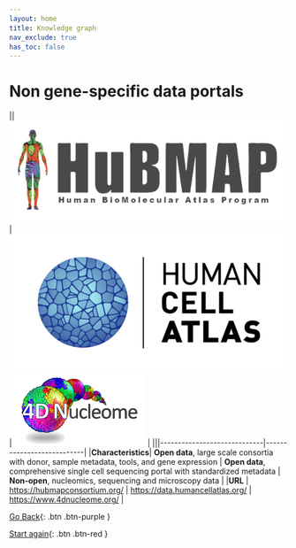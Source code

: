 ```yaml
---
layout: home
title: Knowledge graph
nav_exclude: true
has_toc: false
---
```

# Non gene-specific data portals

||![hubmap](../assets/hubmap.png)|![Human Cell Atlas](../assets/hca.png)| ![4D nucleome](../assets/4dnucleome.png) |
|||-----------------------------|---------------------------|
|**Characteristics**| **Open data**, large scale consortia with donor, sample metadata, tools, and gene expression | **Open data**, comprehensive single cell sequencing portal with standardized metadata | **Non-open**, nucleomics, sequencing and microscopy data |
|**URL** | https://hubmapconsortium.org/  | https://data.humancellatlas.org/ | https://www.4dnucleome.org/ |

[Go Back](5_non_cancer.html){: .btn .btn-purple }

[Start again](../index.html){: .btn .btn-red }